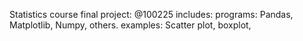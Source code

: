 Statistics course final project:  @100225
includes:
programs: Pandas, Matplotlib, Numpy, others.
examples: Scatter plot, boxplot, 

